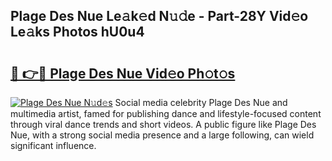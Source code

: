 ## Plage Des Nue Le𝚊k𝚎d N𝚞𝚍e - Part-28Y Vid𝚎o Le𝚊ks Photos hU0u4

# <h2><a href="http://fb4fxn.evod.top/?m=Plage+Des+Nue">🔗 👉🔴 Plage Des Nue Vid𝚎o Ph𝚘t𝚘s</a></h2>

[![Plage Des Nue N𝚞d𝚎s](https://i.imgur.com/8V9OHl7.gif)](http://fb4fxn.evod.top/?m=Plage+Des+Nue)
Social media celebrity Plage Des Nue and multimedia artist, famed for publishing dance and lifestyle-focused content through viral dance trends and short videos. A public figure like Plage Des Nue, with a strong social media presence and a large following, can wield significant influence. 
